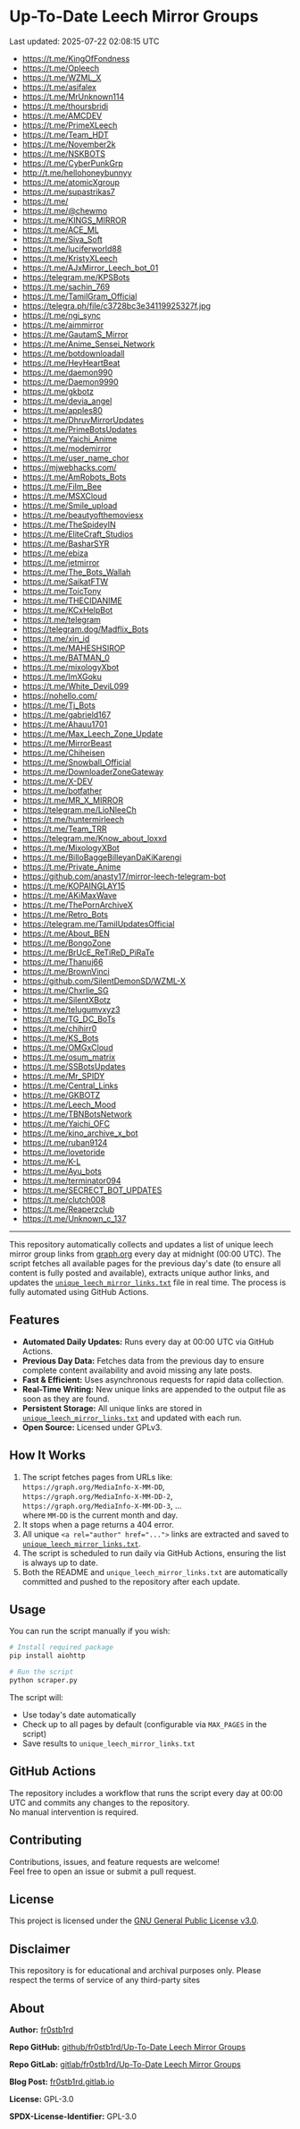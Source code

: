 # Up-To-Date Leech Mirror Groups

Last updated: 2025-07-22 02:08:15 UTC

- https://t.me/KingOfFondness
- https://t.me/Opleech
- https://t.me/WZML_X
- https://t.me/asifalex
- https://t.me/MrUnknown114
- https://t.me/thoursbridi
- https://t.me/AMCDEV
- https://t.me/PrimeXLeech
- https://t.me/Team_HDT
- https://t.me/November2k
- https://t.me/NSKBOTS
- https://t.me/CyberPunkGrp
- http://t.me/hellohoneybunnyy
- https://t.me/atomicXgroup
- https://t.me/supastrikas7
- https://t.me/
- https://t.me/@chewmo
- https://t.me/KINGS_MIRROR
- https://t.me/ACE_ML
- https://t.me/Siva_Soft
- https://t.me/luciferworld88
- https://t.me/KristyXLeech
- https://t.me/AJxMirror_Leech_bot_01
- https://telegram.me/KPSBots
- https://t.me/sachin_769
- https://t.me/TamilGram_Official
- https://telegra.ph/file/c3728bc3e34119925327f.jpg
- https://t.me/ngi_sync
- https://t.me/aimmirror
- https://t.me/GautamS_Mirror
- https://t.me/Anime_Sensei_Network
- https://t.me/botdownloadall
- https://t.me/HeyHeartBeat
- https://t.me/daemon990
- https://t.me/Daemon9990
- https://t.me/gkbotz
- https://t.me/devia_angel
- https://t.me/apples80
- https://t.me/DhruvMirrorUpdates
- https://t.me/PrimeBotsUpdates
- https://t.me/Yaichi_Anime
- https://t.me/modemirror
- https://t.me/user_name_chor
- https://mjwebhacks.com/
- https://t.me/AmRobots_Bots
- https://t.me/Film_Bee
- https://t.me/MSXCloud
- https://t.me/Smile_upload
- https://t.me/beautyofthemoviesx
- https://t.me/TheSpideyIN
- https://t.me/EliteCraft_Studios
- https://t.me/BasharSYR
- https://t.me/ebiza
- https://t.me/jetmirror
- https://t.me/The_Bots_Wallah
- https://t.me/SaikatFTW
- https://t.me/ToicTony
- https://t.me/THECIDANIME
- https://t.me/KCxHelpBot
- https://t.me/telegram
- https://telegram.dog/Madflix_Bots
- https://t.me/xin_id
- https://t.me/MAHESHSIROP
- https://t.me/BATMAN_0
- https://t.me/mixologyXbot
- https://t.me/ImXGoku
- https://t.me/White_DeviL099
- https://nohello.com/
- https://t.me/Tj_Bots
- https://t.me/gabrield167
- https://t.me/Ahauu1701
- https://t.me/Max_Leech_Zone_Update
- https://t.me/MirrorBeast
- https://t.me/Chiheisen
- https://t.me/Snowball_Official
- https://t.me/DownloaderZoneGateway
- https://t.me/X-DEV
- https://t.me/botfather
- https://t.me/MR_X_MIRROR
- https://telegram.me/LioNleeCh
- https://t.me/huntermirleech
- https://t.me/Team_TRR
- https://telegram.me/Know_about_loxxd
- https://t.me/MixologyXBot
- https://t.me/BilloBaggeBilleyanDaKiKarengi
- https://t.me/Private_Anime
- https://github.com/anasty17/mirror-leech-telegram-bot
- https://t.me/KOPAINGLAY15
- https://t.me/AKiMaxWave
- https://t.me/ThePornArchiveX
- https://t.me/Retro_Bots
- https://telegram.me/TamilUpdatesOfficial
- https://t.me/About_BEN
- https://t.me/BongoZone
- https://t.me/BrUcE_ReTiReD_PiRaTe
- https://t.me/Thanuj66
- https://t.me/BrownVinci
- https://github.com/SilentDemonSD/WZML-X
- https://t.me/Chxrlie_SG
- https://t.me/SilentXBotz
- https://t.me/telugumvxyz3
- https://t.me/TG_DC_BoTs
- https://t.me/chihirr0
- https://t.me/KS_Bots
- https://t.me/OMGxCloud
- https://t.me/osum_matrix
- https://t.me/SSBotsUpdates
- https://t.me/Mr_SPIDY
- https://t.me/Central_Links
- https://t.me/GKBOTZ
- https://t.me/Leech_Mood
- https://t.me/TBNBotsNetwork
- https://t.me/Yaichi_OFC
- https://t.me/kino_archive_x_bot
- https://t.me/ruban9124
- https://t.me/lovetoride
- https://t.me/K-L
- https://t.me/Ayu_bots
- https://t.me/terminator094
- https://t.me/SECRECT_BOT_UPDATES
- https://t.me/clutch008
- https://t.me/Reaperzclub
- https://t.me/Unknown_c_137

---

This repository automatically collects and updates a list of unique leech mirror group links from [graph.org](https://graph.org) every day at midnight (00:00 UTC). The script fetches all available pages for the previous day's date (to ensure all content is fully posted and available), extracts unique author links, and updates the [`unique_leech_mirror_links.txt`](unique_leech_mirror_links.txt) file in real time. The process is fully automated using GitHub Actions.

## Features

- **Automated Daily Updates:** Runs every day at 00:00 UTC via GitHub Actions.
- **Previous Day Data:** Fetches data from the previous day to ensure complete content availability and avoid missing any late posts.
- **Fast & Efficient:** Uses asynchronous requests for rapid data collection.
- **Real-Time Writing:** New unique links are appended to the output file as soon as they are found.
- **Persistent Storage:** All unique links are stored in [`unique_leech_mirror_links.txt`](unique_leech_mirror_links.txt) and updated with each run.
- **Open Source:** Licensed under GPLv3.

## How It Works

1. The script fetches pages from URLs like:  
   `https://graph.org/MediaInfo-X-MM-DD`,  
   `https://graph.org/MediaInfo-X-MM-DD-2`,  
   `https://graph.org/MediaInfo-X-MM-DD-3`, ...  
   where `MM-DD` is the current month and day.
2. It stops when a page returns a 404 error.
3. All unique `<a rel="author" href="...">` links are extracted and saved to [`unique_leech_mirror_links.txt`](unique_leech_mirror_links.txt).
4. The script is scheduled to run daily via GitHub Actions, ensuring the list is always up to date.
5. Both the README and `unique_leech_mirror_links.txt` are automatically committed and pushed to the repository after each update.

## Usage

You can run the script manually if you wish:

```bash
# Install required package
pip install aiohttp

# Run the script
python scraper.py
```

The script will:
- Use today's date automatically
- Check up to all pages by default (configurable via `MAX_PAGES` in the script)
- Save results to `unique_leech_mirror_links.txt`

## GitHub Actions

The repository includes a workflow that runs the script every day at 00:00 UTC and commits any changes to the repository.  
No manual intervention is required.

## Contributing

Contributions, issues, and feature requests are welcome!  
Feel free to open an issue or submit a pull request.

## License

This project is licensed under the [GNU General Public License v3.0](LICENSE).

## Disclaimer
This repository is for educational and archival purposes only. Please respect the terms of service of any third-party sites

## About

**Author:** [fr0stb1rd](https://fr0stb1rd.gitlab.io/) 

**Repo GitHub:** [github/fr0stb1rd/Up-To-Date Leech Mirror Groups](https://github.com/b1rdfr0st/Up-To-Date-Leech-Mirror-Groups)

**Repo GitLab:** [gitlab/fr0stb1rd/Up-To-Date Leech Mirror Groups](https://gitlab.com/fr0stb1rd/up-to-date-leech-mirror-groups)

**Blog Post:**  [fr0stb1rd.gitlab.io](https://fr0stb1rd.gitlab.io/posts/up-to-date-leech-mirror-groups-automatic-telegram-group-link-collector/)

**License:** GPL-3.0

**SPDX-License-Identifier:** GPL-3.0

